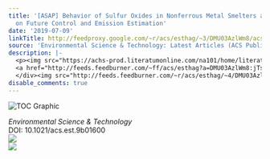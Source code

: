 ```yaml
---
title: '[ASAP] Behavior of Sulfur Oxides in Nonferrous Metal Smelters and Implications
  on Future Control and Emission Estimation'
date: '2019-07-09'
linkTitle: http://feedproxy.google.com/~r/acs/esthag/~3/DMU03AzlWm8/acs.est.9b01600
source: 'Environmental Science & Technology: Latest Articles (ACS Publications)'
description: |-
  <p><img src="https://achs-prod.literatumonline.com/na101/home/literatum/publisher/achs/journals/content/esthag/0/esthag.ahead-of-print/acs.est.9b01600/20190709/images/medium/es-2019-01600p_0005.gif" alt="TOC Graphic"/></p><div><cite>Environmental Science & Technology</cite></div><div>DOI: 10.1021/acs.est.9b01600</div><div class="feedflare">
  <a href="http://feeds.feedburner.com/~ff/acs/esthag?a=DMU03AzlWm8:jTsVjhgBFgo:yIl2AUoC8zA"><img src="http://feeds.feedburner.com/~ff/acs/esthag?d=yIl2AUoC8zA" border="0"></img></a>
  </div><img src="http://feeds.feedburner.com/~r/acs/esthag/~4/DMU03AzlWm8" ...
disable_comments: true
---
```

<p><img src="https://achs-prod.literatumonline.com/na101/home/literatum/publisher/achs/journals/content/esthag/0/esthag.ahead-of-print/acs.est.9b01600/20190709/images/medium/es-2019-01600p_0005.gif" alt="TOC Graphic"/></p><div><cite>Environmental Science & Technology</cite></div><div>DOI: 10.1021/acs.est.9b01600</div><div class="feedflare">
<a href="http://feeds.feedburner.com/~ff/acs/esthag?a=DMU03AzlWm8:jTsVjhgBFgo:yIl2AUoC8zA"><img src="http://feeds.feedburner.com/~ff/acs/esthag?d=yIl2AUoC8zA" border="0"></img></a>
</div><img src="http://feeds.feedburner.com/~r/acs/esthag/~4/DMU03AzlWm8" ...